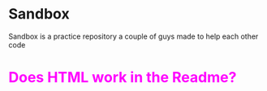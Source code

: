 Sandbox
=======
Sandbox is a practice repository a couple of guys made to help each other code



<h3 style="color:magenta;font-size:2em;">Does HTML work in the Readme?</h3>